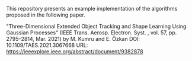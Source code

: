 This repository presents an example implementation of the algorithms proposed in the following paper.

"Three-Dimensional Extended Object Tracking and Shape Learning Using Gaussian Processes" (IEEE Trans. Aerosp.  Electron. Syst. , vol. 57, pp. 2795–2814, Mar. 2021) by M. Kumru and E. Özkan
DOI: 10.1109/TAES.2021.3067668
URL: https://ieeexplore.ieee.org/abstract/document/9382878

